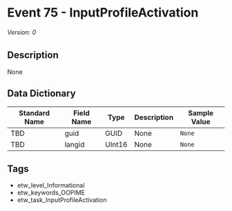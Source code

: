 # Event 75 - InputProfileActivation
###### Version: 0

## Description
None

## Data Dictionary
|Standard Name|Field Name|Type|Description|Sample Value|
|---|---|---|---|---|
|TBD|guid|GUID|None|`None`|
|TBD|langid|UInt16|None|`None`|

## Tags
* etw_level_Informational
* etw_keywords_OOPIME
* etw_task_InputProfileActivation